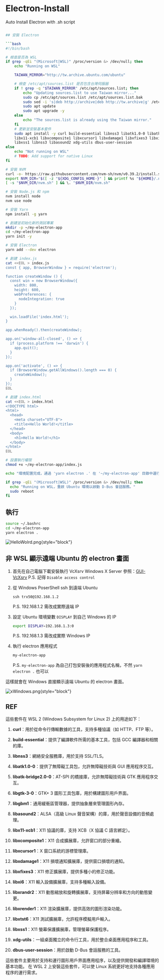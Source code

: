 # Electron-Install

Auto Install Electron with .sh script

```bash

## 安裝 Electron

```bash
#!/bin/bash

# 檢查是否為 WSL
if grep -qEi "(Microsoft|WSL)" /proc/version &> /dev/null; then
    echo "Running on WSL"

    TAIWAN_MIRROR="http://tw.archive.ubuntu.com/ubuntu"

    # 檢查 /etc/apt/sources.list 是否包含台灣伺服器
    if ! grep -q "$TAIWAN_MIRROR" /etc/apt/sources.list; then
        echo "Updating sources.list to use Taiwan mirror..."
        sudo cp /etc/apt/sources.list /etc/apt/sources.list.bak
        sudo sed -i 's|deb http://archive|deb http://tw.archive|g' /etc/apt/sources.list
        sudo apt update
        sudo apt upgrade -y
    else
        echo "The sources.list is already using the Taiwan mirror."
    fi
    # 更新並安裝基本套件
    sudo apt install -y curl build-essential libnss3 libatk1.0-0 libatk-bridge2.0-0 libgtk-3-0 libgbm1 libasound2 \
    libx11-xcb1 libxcomposite1 libxcursor1 libxdamage1 libxfixes3 libxi6 libxrandr2 libxrender1 libxtst6 \
    libxss1 libnss3 libasound2 xdg-utils dbus-user-session
else
    echo "Not running on WSL"
    # TODO: Add support for native Linux
fi

# 安裝 NVM
curl -o- https://raw.githubusercontent.com/nvm-sh/nvm/v0.39.2/install.sh | bash
export NVM_DIR="$([ -z "${XDG_CONFIG_HOME-}" ] && printf %s "${HOME}/.nvm" || printf %s "${XDG_CONFIG_HOME}/nvm")"
[ -s "$NVM_DIR/nvm.sh" ] && \. "$NVM_DIR/nvm.sh"

# 安裝 Node.js 和 npm
nvm install node
nvm use node

# 安裝 Yarn
npm install -g yarn

# 創建並初始化新的測試專案
mkdir -p ~/my-electron-app
cd ~/my-electron-app
yarn init -y

# 安裝 Electron
yarn add --dev electron

# 創建 index.js
cat <<EOL > index.js
const { app, BrowserWindow } = require('electron');

function createWindow () {
  const win = new BrowserWindow({
    width: 800,
    height: 600,
    webPreferences: {
      nodeIntegration: true
    }
  });

  win.loadFile('index.html');
}

app.whenReady().then(createWindow);

app.on('window-all-closed', () => {
  if (process.platform !== 'darwin') {
    app.quit();
  }
});

app.on('activate', () => {
  if (BrowserWindow.getAllWindows().length === 0) {
    createWindow();
  }
});
EOL

# 創建 index.html
cat <<EOL > index.html
<!DOCTYPE html>
<html>
  <head>
    <meta charset="UTF-8">
    <title>Hello World!</title>
  </head>
  <body>
    <h1>Hello World!</h1>
  </body>
</html>
EOL

# 設置執行權限
chmod +x ~/my-electron-app/index.js

echo "環境配置完成，通過 'yarn electron .' 在 '~/my-electron-app' 目錄中運行。"

if grep -qEi "(Microsoft|WSL)" /proc/version &> /dev/null; then
  echo "Running on WSL，重啟 Ubuntu 環境以啟動 D-Bus 會話服務。"
  sudo reboot
fi
```

## 執行

```bash
source ~/.bashrc
cd ~/my-electron-app
yarn electron .
```

![HelloWolrd.png](HelloWolrd.png){style="block"}

## 非 WSL 顯示遠端 Ubuntu 的 electron 畫面

1. 首先在自己電腦下載安裝執行 VcXsrv Windows X Server
    參照：[GUI-VcXsrv](GUI-VcXsrv.md)
    P.S. 記得 `Disable access control`

2. 從 Windows PoserShell ssh 到遠端 Ubuntu
    ```Shell
    ssh trx50@192.168.1.2
    ```
   P.S. 192.168.1.2 需改成實際遠端 IP

3. 設定 Ubuntu 環境變數 `DISPLAY` 到自己 Windows 的 IP
    ```bash
    export DISPLAY=192.168.1.3:0
    ```
    P.S. 192.168.1.3 需改成實際 Windows IP

4. 執行 electron 應用程式
    ```bash
    my-electron-app
    ```
   P.S. `my-electron-app` 為自己打包安裝後的應用程式名稱，不然 `yarn electron .` 也可以
   
這樣就會在 Windows 直接顯示遠端 Ubuntu 的 electron 畫面。

![xWindows.png](xWindows.png){style="block"}

## REF

這些套件在 WSL 2 (Windows Subsystem for Linux 2) 上的用途如下：

1. **curl**：用於從命令行傳輸數據的工具，支持多種協議（如 HTTP、FTP 等）。

2. **build-essential**：提供了編譯軟件所需的基本工具，包括 GCC 編譯器和相關的庫。

3. **libnss3**：網絡安全服務庫，用於支持 SSL/TLS。

4. **libatk1.0-0**：提供了無障礙工具包，允許無障礙技術與 GUI 應用程序交互。

5. **libatk-bridge2.0-0**：AT-SPI 的橋接庫，允許無障礙技術與 GTK 應用程序交互。

6. **libgtk-3-0**：GTK+ 3 圖形工具包庫，用於構建圖形用戶界面。

7. **libgbm1**：通用緩衝區管理器，提供抽象層來管理圖形內存。

8. **libasound2**：ALSA（高級 Linux 聲音架構）的庫，用於聲音設備的音頻處理。

9. **libx11-xcb1**：X11 協議的庫，支持 XCB（X 協議 C 語言綁定）。

10. **libxcomposite1**：X11 合成擴展庫，允許窗口的部分重繪。

11. **libxcursor1**：X 窗口系統的游標管理庫。

12. **libxdamage1**：X11 損壞通知擴展庫，提供窗口損壞的通知。

13. **libxfixes3**：X11 修正擴展庫，提供多種小的修正功能。

14. **libxi6**：X11 輸入設備擴展庫，支持多種輸入設備。

15. **libxrandr2**：X11 動態縮放和旋轉擴展庫，支持屏幕分辨率和方向的動態變更。

16. **libxrender1**：X11 渲染擴展庫，提供高效的圖形渲染功能。

17. **libxtst6**：X11 測試擴展庫，允許程序模擬用戶輸入。

18. **libxss1**：X11 螢幕保護擴展庫，管理螢幕保護程序。

19. **xdg-utils**：一組桌面獨立的命令行工具，用於整合桌面應用程序和工具。

20. **dbus-user-session**：用於啟動 D-Bus 會話服務的工具。

這些套件主要用於支持和運行圖形用戶界面應用程序，以及提供開發和編譯環境的基本功能。
在 WSL 2 上安裝這些套件，可以使 Linux 系統更好地支持各種應用程序的運行需求。